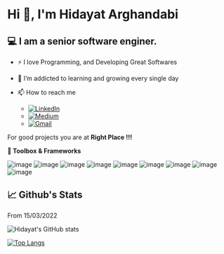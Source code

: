 
# Hi 👋, I'm Hidayat Arghandabi

## 💻  I am a senior software enginer.


- ⚡ I love Programming, and Developing Great Softwares
- 🌱 I’m addicted to learning and growing every single day
- 📫 How to reach me  

    - [![LinkedIn](https://img.shields.io/badge/linkedin-%230077B5.svg?style=for-the-badge&logo=linkedin&logoColor=white)](https://www.linkedin.com/in/hidayatarg/)   
    -  [![Medium](https://img.shields.io/badge/Medium-12100E?style=for-the-badge&logo=medium&logoColor=white)](https://medium.com/@hidayatarg/)      
    -  [![Gmail](https://img.shields.io/badge/Gmail-D14836?style=for-the-badge&logo=gmail&logoColor=white)](hidayatarg@gmail.com)


For good projects you are at **Right Place !!!**

**🧰 Toolbox & Frameworks**

![image](https://img.icons8.com/color/48/000000/c-sharp-logo.png)
![image](https://img.icons8.com/color/48/000000/net-framework.png)
![image](https://img.icons8.com/color/50/0000/nodejs.png)
![image](https://img.icons8.com/officel/50/000000/react.png)
![image](https://img.icons8.com/color/48/000000/angularjs.png)
![image](https://img.icons8.com/color/48/000000/golang.png)
![image](https://img.icons8.com/color/48/000000/javascript.png)
![image](https://img.icons8.com/color/48/000000/typescript.png)
![image](https://img.icons8.com/color/48/000000/python.png)





## 📈 Github's Stats

From 15/03/2022

<!-- ![](https://komarev.com/ghpvc/?username=hidayatarg) -->

![Hidayat's GitHub stats](https://github-readme-stats.vercel.app/api?username=hidayatarg&show_icons=true&theme=radical)  

[![Top Langs](https://github-readme-stats.vercel.app/api/top-langs/?username=hidayatarg&theme=radical&layout=compact)](https://github.com/hidayatarg/github-readme-stats)


<!-- ## 🧰 Toolbox & Frameworks

![Python](https://img.shields.io/badge/python-3670A0?style=for-the-badge&logo=python&logoColor=ffdd54) 
![MySQL](https://img.shields.io/badge/mysql-%2300f.svg?style=for-the-badge&logo=mysql&logoColor=white) 
![CSS3](https://img.shields.io/badge/css3-%231572B6.svg?style=for-the-badge&logo=css3&logoColor=white) 
![HTML5](https://img.shields.io/badge/html5-%23E34F26.svg?style=for-the-badge&logo=html5&logoColor=white) 



<!--
**memudualimatou/memudualimatou** is a ✨ _special_ ✨ repository because its `README.md` (this file) appears on your GitHub profile.

Here are some ideas to get you started:

- 🔭 I’m currently working on ...
- 🌱 I’m currently learning ...
- 👯 I’m looking to collaborate on ...
- 🤔 I’m looking for help with ...
- 💬 Ask me about ...
- 📫 How to reach me: ...
- 😄 Pronouns: ...
- ⚡ Fun fact: ...
-->
